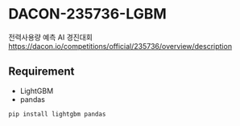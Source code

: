 # DACON-235736-LGBM

전력사용량 예측 AI 경진대회  
https://dacon.io/competitions/official/235736/overview/description

## Requirement

- LightGBM
- pandas

```shell
pip install lightgbm pandas
```
